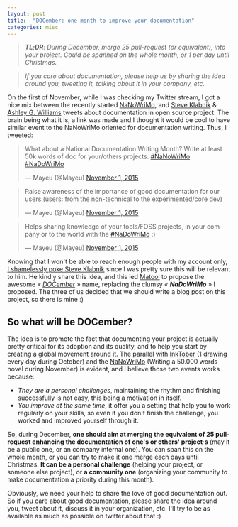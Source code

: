 ```yaml
---
layout: post
title:  "DOCember: one month to improve your documentation"
categories: misc
---
```


> ***TL;DR**: During December, merge 25 pull-request (or equivalent), into your
> project. Could be spanned on the whole month, or 1 per day until Christmas.*

> *If you care about documentation, please help us by sharing the idea around
> you, tweeting it, talking about it in your company, etc.*

On the first of November, while I was checking my Twitter stream, I got a nice
mix between the recently started [NaNoWriMo], and [Steve Klabnik][steveKlabnik]
& [Ashley G. Williams][ashleyGWilliams] tweets about documentation in open
source project. The brain being what it is, a link was made and I thought it
would be cool to have similar event to the NaNoWriMo oriented for documentation
writing. Thus, I tweeted:

<blockquote class="twitter-tweet" lang="en"> <p lang="en" dir="ltr"> What about a National Documentation Writing Month? Write at least 50k words of doc for your/others projects. <a href="https://twitter.com/hashtag/NaNoWriMo?src=hash">#NaNoWriMo</a> <a href="https://twitter.com/hashtag/NaDoWriMo?src=hash">#NaDoWriMo</a> </p>&mdash; Mayeu (@Mayeu) <a href="https://twitter.com/Mayeu/status/660926951163617280">November 1, 2015</a> </blockquote>

<blockquote class="twitter-tweet" data-conversation="none" lang="en"><p lang="en" dir="ltr">Raise awareness of the importance of good documentation for our users (users: from the non-technical to the experimented/core dev)</p>&mdash; Mayeu (@Mayeu) <a href="https://twitter.com/Mayeu/status/660930646513164288">November 1, 2015</a></blockquote>

<blockquote class="twitter-tweet" data-conversation="none" lang="en"><p lang="en" dir="ltr">Helps sharing knowledge of your tools/FOSS projects, in your company or to the world with the <a href="https://twitter.com/hashtag/NaDoWriMo?src=hash">#NaDoWriMo</a> :)</p>&mdash; Mayeu (@Mayeu) <a href="https://twitter.com/Mayeu/status/660927413589790721">November 1, 2015</a></blockquote>
<script async src="//platform.twitter.com/widgets.js" charset="utf-8"></script>

Knowing that I won't be able to reach enough people with my account only,
[I shamelessly poke Steve Klabnik][shamlessTweet] since I was pretty sure this
will be relevant to him. He kindly share this idea, and this led [Matool] to
propose the awesome *« [DOCember][docemberName] »* name, replacing the clumsy *«
**NaDoWriMo** »* I proposed. The three of us decided that we should write a blog
post on this project, so there is mine :)

## So what will be DOCember?

The idea is to promote the fact that documenting your project is actually pretty
critical for its adoption and its quality, and to help you start by creating a
global movement around it. The parallel with [InkTober] (1 drawing every day
during October) and the [NaNoWriMo] (Writing a 50.000 words novel during November)
is evident, and I believe those two events works because:

* *They are a personal challenges*, maintaining the rhythm and finishing
  successfully is not easy, this being a motivation in itself.
* *You improve at the same time*, it offer you a setting that help you to work
  regularly on your skills, so even if you don't finish the challenge, you
  worked and improved yourself through it.

So, during December, **one should aim at merging the equivalent of 25
pull-request enhancing the documentation of one's or others' project·s** (may it
be a public one, or an company internal one). You can span this on the whole
month, or you can try to make it one merge each days until Christmas. **It can
be a personal challenge** (helping your project, or someone else project), or
**a community one** (organizing your community to make documentation a priority
during this month).

Obviously, we need your help to share the love of good documentation out. So if
you care about good documentation, please share the idea around you, tweet about
it, discuss it in your organization, etc. I'll try to be as available as much as
possible on twitter about that :)

[steveKlabnik]: https://twitter.com/steveklabnik "Steve Klabnik Twitter account"
[NaNoWriMo]: https://nanowrimo.org "NaNoWriMo website"
[ashleyGWilliams]: https://twitter.com/ag_dubs "Ashley G. Williams Twitter account"
[shamlessTweet]: https://twitter.com/Mayeu/status/660929919090884608 "The tweet"
[Matool]: https://twitter.com/Matool13 "Matool Twitter account"
[docemberName]: https://twitter.com/Matool13/status/661535046327623681
[InkTober]: http://inktober.com/ "InkTober website"
